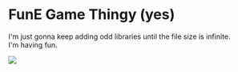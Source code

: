 # FunE Game Thingy (yes)

<p>
I'm just gonna keep adding odd libraries until the file size is infinite. <br>
I'm having fun.
</p>
<img src="https://media.istockphoto.com/id/1383831579/zh/%E5%90%91%E9%87%8F/double-thumbs-up-emoticon.jpg?s=1024x1024&w=is&k=20&c=h22c6Aof0DBJhAaxfy112gHyIehxs0PIuT4GNfeSDpU="></img>
